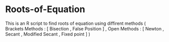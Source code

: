 # Roots-of-Equation
This is an R script to find roots of equation using diffirent methods ( Brackets Methods : [ Bisection ,  False Position ] , Open Methods : [ Newton , Secant , Modified Secant , Fixed point ] )  
